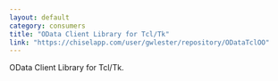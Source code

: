 ```yaml
---
layout: default
category: consumers
title: "OData Client Library for Tcl/Tk"
link: "https://chiselapp.com/user/gwlester/repository/ODataTclOO"
---
```

OData Client Library for Tcl/Tk.
